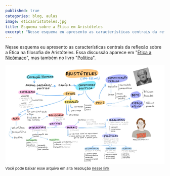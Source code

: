```yaml
---
published: true
categories: blog, aulas
image: eticaaristoteles.jpg
title: Esquema sobre a Ética em Aristóteles
excerpt: "Nesse esquema eu apresento as características centrais da reflexão sobre a Ética na filosofia de Aristóteles a partir de um mapa mental que une as discussões presentes em Ética a Nicômaco e na Política."
---
```


Nesse esquema eu apresento as características centrais da reflexão sobre a Ética na filosofia de Aristóteles. Essa discussão aparece em "[Ética a Nicômaco](https://amzn.to/3mofvkL)", mas também no livro "[Política](https://amzn.to/2ZFK7EO)".

<img src="/assets/images/eticaaristoteles.jpg">
<small>Você pode baixar esse arquivo em alta resolução <a href="https://drive.google.com/file/d/1P0x0TNThAvqT7LEjW1gpf8FBaBwPs26s/view?usp=sharing" target="_blank">nesse link</a><small>
